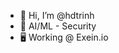 - 👋 Hi, I’m @hdtrinh
- 👀 AI/ML - Security
- :desktop_computer: Working @ Exein.io

<!---
hdtrinh/hdtrinh is a ✨ special ✨ repository because its `README.md` (this file) appears on your GitHub profile.
You can click the Preview link to take a look at your changes.

--->
